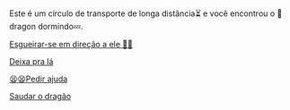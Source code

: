 Este é um círculo de transporte de longa distância⏳ e você encontrou o 🐉dragon dormindo💤.

[Esgueirar-se em direção a ele 🤫👟](4.md)

[Deixa pra lá ](../2/1.md)

[😫😫Pedir ajuda](3-2.md)

[Saudar o dragão](2-1D.md)